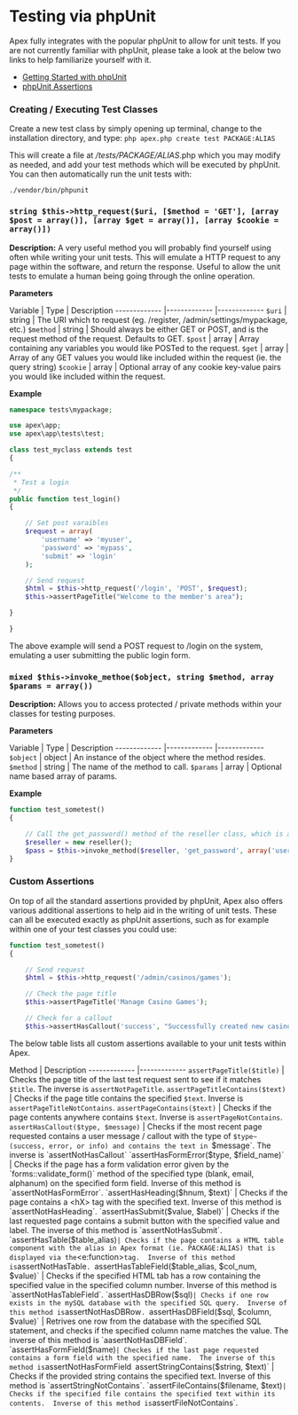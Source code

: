 
# Testing via phpUnit

Apex fully integrates with the popular phpUnit to allow for unit tests.  If you are not currently familiar
with phpUnit, please take a look at the below two links to help familiarize yourself with it.

* [Getting Started with phpUnit](https://phpunit.de/getting-started/phpunit-7.html)
* [phpUnit Assertions](https://phpunit.readthedocs.io/en/8.0/assertions.html)


### Creating / Executing Test Classes

Create a new test class by simply opening up terminal, change to the installation directory, and type: `php
apex.php create test PACKAGE:ALIAS`

This will create a file at */tests/PACKAGE/ALIAS*.php which you may modify as needed, and add your test
methods which will be executed by phpUnit.  You can then automatically run the unit tests with:

`./vendor/bin/phpunit`


### `string $this->http_request($uri, [$method = 'GET'], [array $post = array()], [array $get = array()], [array $cookie = array()])`

**Description:** A very useful method you will probably find yourself using often while writing your unit
tests.  This will emulate a HTTP request to any page within the software, and return the response.  Useful to
allow the unit tests to emulate a human being going through the online operation.

**Parameters**

Variable | Type | Description ------------- |------------- |------------- `$uri` | string | The URI which to
request (eg. /register, /admin/settings/mypackage, etc.) `$method` | string | Should always be either GET or
POST, and is the request method of the request. Defaults to GET. `$post` | array | Array containing any
variables you would like POSTed to the request. `$get` | array | Array of any GET values you would like
included within the request (ie. the query string) `$cookie` | array | Optional array of any cookie key-value
pairs you would like included within the request.


**Example**

~~~php
namespace tests\mypackage;

use apex\app;
use apex\app\tests\test;

class test_myclass extends test
{

/**
 * Test a login
 */
public function test_login()
{

    // Set post varaibles
    $request = array(
        'username' => 'myuser',
        'password' => 'mypass',
        'submit' => 'login'
    );

    // Send request
    $html = $this->http_request('/login', 'POST', $request);
    $this->assertPageTitle("Welcome to the member's area");

}

}
~~~

The above example will send a POST request to /login on the system, emulating a user submitting the public
login form.



### `mixed $this->invoke_methoe($object, string $method, array $params = array())`

**Description:** Allows you to access protected / private methods within your classes for testing purposes.

**Parameters**

Variable | Type | Description ------------- |------------- |------------- `$object` | object | An instance of
the object where the method resides. `$method` | string | The name of the method to call. `$params` | array |
Optional name based array of params.

**Example**

~~~php
function test_sometest()
{

    // Call the get_password() method of the reseller class, which is a private method
    $reseller = new reseller();
    $pass = $this->invoke_method($reseller, 'get_password', array('userid' => 54));
}
~~~


### Custom Assertions

On top of all the standard assertions provided by phpUnit, Apex also offers various additional assertions to
help aid in the writing of unit tests.  These can all be executed exactly as phpUnit assertions, such as for
example within one of your test classes you could use:

~~~php
function test_sometest()
{

    // Send request
    $html = $this->http_request('/admin/casinos/games');

    // Check the page title
    $this->assertPageTitle('Manage Casino Games');

    // Check for a callout
    $this->assertHasCallout('success', "Successfully created new casino game");
~~~

The below table lists all custom assertions available to your unit tests within Apex.


Method | Description ------------- |------------- `assertPageTitle($title)` | Checks the page title of the
last test request sent to see if it matches `$title`.  The inverse is `assertNotPageTitle`.
`assertPageTitleContains($text)` | Checks if the page title contains the specified `$text`.  Inverse is
`assertPageTitleNotContains`. `assertPageContains($text)` | Checks if the page contents anywhere contains
`$text`. Inverse is `assertPageNotContains`. `assertHasCallout($type, $message)` | Checks if the most recent
page requested contains a user message / callout with the type of `$type~ (success, error, or info) and
contains the text in `$message`.  The inverse is `assertNotHasCallout` `assertHasFormError($type,
$field_name)` | Checks if the page has a form validation error given by the `forms::validate_form()` method of
the specified type (blank, email, alphanum) on the specified form field.  Inverse of this method is
`assertNotHasFormError`. `assertHasHeading($hnum, $text)` | Checks if the page contains a
<hX> tag with the specified text.  Inverse of this method is `assertNotHasHeading`.
`assertHasSubmit($value, $label)` | Checks if the last requested page contains a submit button with the
specified value and label.  The inverse of this method is `assertNotHasSubmit`. `assertHasTable($table_alias)`
| Checks if the page contains a HTML table component with the alias in Apex format (ie. PACKAGE:ALIAS) that is
displayed via the `<e:function>` tag.  Inverse of this method is `assertNotHasTable`.
`assertHasTableField($table_alias, $col_num, $value)` | Checks if the specified HTML tab has a row containing
the specified value in the specified column number.  Inverse of this method is `assertNotHasTableField`.
`assertHasDBRow($sql)` | Checks if one row exists in the mySQL database with the specified SQL query.  Inverse
of this method is `assertNotHasDBRow`. `assertHasDBField($sql, $column, $value)` | Retrives one row from the
database with the specified SQL statement, and checks if the specified column name matches the value.  The
inverse of this method is `aasertNotHasDBField`. `assertHasFormField($name)` | Checkes if the last page
requested contains a form field with the specified name.  The inverse of this method is
`assertNotHasFormField` `assertStringContains($string, $text)` | Checks if the provided string contains the
specified text.  Inverse of this method is `assertStringNotContains`. `assertFileContains($filename, $text)` |
Checks if the specified file contains the specified text within its contents.  Inverse of this method is
`assertFileNotContains`.





